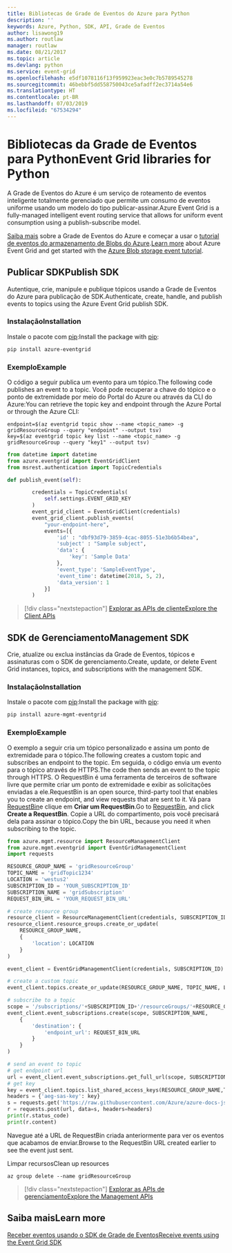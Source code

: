 ```yaml
---
title: Bibliotecas de Grade de Eventos do Azure para Python
description: ''
keywords: Azure, Python, SDK, API, Grade de Eventos
author: lisawong19
ms.author: routlaw
manager: routlaw
ms.date: 08/21/2017
ms.topic: article
ms.devlang: python
ms.service: event-grid
ms.openlocfilehash: e5df1078116f13f959923eac3e0c7b5789545278
ms.sourcegitcommit: 46bebbf5dd558750043ce5afadff2ec3714a54e6
ms.translationtype: HT
ms.contentlocale: pt-BR
ms.lasthandoff: 07/03/2019
ms.locfileid: "67534294"
---
```

# <a name="event-grid-libraries-for-python"></a><span data-ttu-id="1633c-103">Bibliotecas da Grade de Eventos para Python</span><span class="sxs-lookup"><span data-stu-id="1633c-103">Event Grid libraries for Python</span></span>


<span data-ttu-id="1633c-104">A Grade de Eventos do Azure é um serviço de roteamento de eventos inteligente totalmente gerenciado que permite um consumo de eventos uniforme usando um modelo do tipo publicar-assinar.</span><span class="sxs-lookup"><span data-stu-id="1633c-104">Azure Event Grid is a fully-managed intelligent event routing service that allows for uniform event consumption using a publish-subscribe model.</span></span>

<span data-ttu-id="1633c-105">[Saiba mais](/azure/event-grid/overview) sobre a Grade de Eventos do Azure e começar a usar o [tutorial de eventos do armazenamento de Blobs do Azure](/azure/storage/blobs/storage-blob-event-quickstart).</span><span class="sxs-lookup"><span data-stu-id="1633c-105">[Learn more](/azure/event-grid/overview) about Azure Event Grid and get started with the [Azure Blob storage event tutorial](/azure/storage/blobs/storage-blob-event-quickstart).</span></span> 

## <a name="publish-sdk"></a><span data-ttu-id="1633c-106">Publicar SDK</span><span class="sxs-lookup"><span data-stu-id="1633c-106">Publish SDK</span></span>

<span data-ttu-id="1633c-107">Autentique, crie, manipule e publique tópicos usando a Grade de Eventos do Azure para publicação de SDK.</span><span class="sxs-lookup"><span data-stu-id="1633c-107">Authenticate, create, handle, and publish events to topics using the Azure Event Grid publish SDK.</span></span>

### <a name="installation"></a><span data-ttu-id="1633c-108">Instalação</span><span class="sxs-lookup"><span data-stu-id="1633c-108">Installation</span></span> 

<span data-ttu-id="1633c-109">Instale o pacote com [pip](https://pip.pypa.io/en/stable/quickstart/):</span><span class="sxs-lookup"><span data-stu-id="1633c-109">Install the package with [pip](https://pip.pypa.io/en/stable/quickstart/):</span></span>

```bash
pip install azure-eventgrid
```

### <a name="example"></a><span data-ttu-id="1633c-110">Exemplo</span><span class="sxs-lookup"><span data-stu-id="1633c-110">Example</span></span> 

<span data-ttu-id="1633c-111">O código a seguir publica um evento para um tópico.</span><span class="sxs-lookup"><span data-stu-id="1633c-111">The following code publishes an event to a topic.</span></span> <span data-ttu-id="1633c-112">Você pode recuperar a chave do tópico e o ponto de extremidade por meio do Portal do Azure ou através da CLI do Azure:</span><span class="sxs-lookup"><span data-stu-id="1633c-112">You can retrieve the topic key and endpoint through the Azure Portal or through the Azure CLI:</span></span>

```azurecli-interactive
endpoint=$(az eventgrid topic show --name <topic_name> -g gridResourceGroup --query "endpoint" --output tsv)
key=$(az eventgrid topic key list --name <topic_name> -g gridResourceGroup --query "key1" --output tsv)
```

```python
from datetime import datetime
from azure.eventgrid import EventGridClient
from msrest.authentication import TopicCredentials

def publish_event(self):

        credentials = TopicCredentials(
            self.settings.EVENT_GRID_KEY
        )
        event_grid_client = EventGridClient(credentials)
        event_grid_client.publish_events(
            "your-endpoint-here",
            events=[{
                'id' : "dbf93d79-3859-4cac-8055-51e3b6b54bea",
                'subject' : "Sample subject",
                'data': {
                    'key': 'Sample Data'
                },
                'event_type': 'SampleEventType',
                'event_time': datetime(2018, 5, 2),
                'data_version': 1
            }]
        )
```

> [!div class="nextstepaction"]
> [<span data-ttu-id="1633c-113">Explorar as APIs de cliente</span><span class="sxs-lookup"><span data-stu-id="1633c-113">Explore the Client APIs</span></span>](/python/api/overview/azure/eventgrid/client)

## <a name="management-sdk"></a><span data-ttu-id="1633c-114">SDK de Gerenciamento</span><span class="sxs-lookup"><span data-stu-id="1633c-114">Management SDK</span></span>

<span data-ttu-id="1633c-115">Crie, atualize ou exclua instâncias da Grade de Eventos, tópicos e assinaturas com o SDK de gerenciamento.</span><span class="sxs-lookup"><span data-stu-id="1633c-115">Create, update, or delete Event Grid instances, topics, and subscriptions with the management SDK.</span></span>

### <a name="installation"></a><span data-ttu-id="1633c-116">Instalação</span><span class="sxs-lookup"><span data-stu-id="1633c-116">Installation</span></span> 

<span data-ttu-id="1633c-117">Instale o pacote com [pip](https://pip.pypa.io/en/stable/quickstart/):</span><span class="sxs-lookup"><span data-stu-id="1633c-117">Install the package with [pip](https://pip.pypa.io/en/stable/quickstart/):</span></span>

```bash
pip install azure-mgmt-eventgrid
```

### <a name="example"></a><span data-ttu-id="1633c-118">Exemplo</span><span class="sxs-lookup"><span data-stu-id="1633c-118">Example</span></span>

<span data-ttu-id="1633c-119">O exemplo a seguir cria um tópico personalizado e assina um ponto de extremidade para o tópico.</span><span class="sxs-lookup"><span data-stu-id="1633c-119">The following creates a custom topic and subscribes an endpoint to the topic.</span></span> <span data-ttu-id="1633c-120">Em seguida, o código envia um evento para o tópico através de HTTPS.</span><span class="sxs-lookup"><span data-stu-id="1633c-120">The code then sends an event to the topic through HTTPS.</span></span>
<span data-ttu-id="1633c-121">O RequestBin é uma ferramenta de terceiros de software livre que permite criar um ponto de extremidade e exibir as solicitações enviadas a ele.</span><span class="sxs-lookup"><span data-stu-id="1633c-121">RequestBin is an open source, third-party tool that enables you to create an endpoint, and view requests that are sent to it.</span></span> <span data-ttu-id="1633c-122">Vá para [RequestBin](https://requestbin.com)e clique em **Criar um RequestBin**.</span><span class="sxs-lookup"><span data-stu-id="1633c-122">Go to [RequestBin](https://requestbin.com), and click **Create a RequestBin**.</span></span> <span data-ttu-id="1633c-123">Copie a URL do compartimento, pois você precisará dela para assinar o tópico.</span><span class="sxs-lookup"><span data-stu-id="1633c-123">Copy the bin URL, because you need it when subscribing to the topic.</span></span>

```python
from azure.mgmt.resource import ResourceManagementClient
from azure.mgmt.eventgrid import EventGridManagementClient
import requests

RESOURCE_GROUP_NAME = 'gridResourceGroup'
TOPIC_NAME = 'gridTopic1234'
LOCATION = 'westus2'
SUBSCRIPTION_ID = 'YOUR_SUBSCRIPTION_ID'
SUBSCRIPTION_NAME = 'gridSubscription'
REQUEST_BIN_URL = 'YOUR_REQUEST_BIN_URL'

# create resource group
resource_client = ResourceManagementClient(credentials, SUBSCRIPTION_ID)
resource_client.resource_groups.create_or_update(
    RESOURCE_GROUP_NAME,
    {
        'location': LOCATION
    }
)

event_client = EventGridManagementClient(credentials, SUBSCRIPTION_ID)

# create a custom topic
event_client.topics.create_or_update(RESOURCE_GROUP_NAME, TOPIC_NAME, LOCATION)

# subscribe to a topic
scope = '/subscriptions/'+SUBSCRIPTION_ID+'/resourceGroups/'+RESOURCE_GROUP_NAME+'/providers/Microsoft.EventGrid/topics/'+TOPIC_NAME
event_client.event_subscriptions.create(scope, SUBSCRIPTION_NAME,
    {
        'destination': {
            'endpoint_url': REQUEST_BIN_URL
        }
    }
)

# send an event to topic
# get endpoint url
url = event_client.event_subscriptions.get_full_url(scope, SUBSCRIPTION_NAME).endpoint_url
# get key
key = event_client.topics.list_shared_access_keys(RESOURCE_GROUP_NAME,TOPIC_NAME).key1
headers = {'aeg-sas-key': key}
s = requests.get('https://raw.githubusercontent.com/Azure/azure-docs-json-samples/master/event-grid/customevent.json')
r = requests.post(url, data=s, headers=headers)
print(r.status_code)
print(r.content)
```
<span data-ttu-id="1633c-124">Navegue até a URL de RequestBin criada anteriormente para ver os eventos que acabamos de enviar.</span><span class="sxs-lookup"><span data-stu-id="1633c-124">Browse to the RequestBin URL created earlier to see the event just sent.</span></span>

<span data-ttu-id="1633c-125">Limpar recursos</span><span class="sxs-lookup"><span data-stu-id="1633c-125">Clean up resources</span></span>
```azurecli-interactive
az group delete --name gridResourceGroup
```

> [!div class="nextstepaction"]
> [<span data-ttu-id="1633c-126">Explorar as APIs de gerenciamento</span><span class="sxs-lookup"><span data-stu-id="1633c-126">Explore the Management APIs</span></span>](/python/api/overview/azure/eventgrid/management)

## <a name="learn-more"></a><span data-ttu-id="1633c-127">Saiba mais</span><span class="sxs-lookup"><span data-stu-id="1633c-127">Learn more</span></span>

[<span data-ttu-id="1633c-128">Receber eventos usando o SDK de Grade de Eventos</span><span class="sxs-lookup"><span data-stu-id="1633c-128">Receive events using the Event Grid SDK</span></span>](/azure/event-grid/receive-events)
